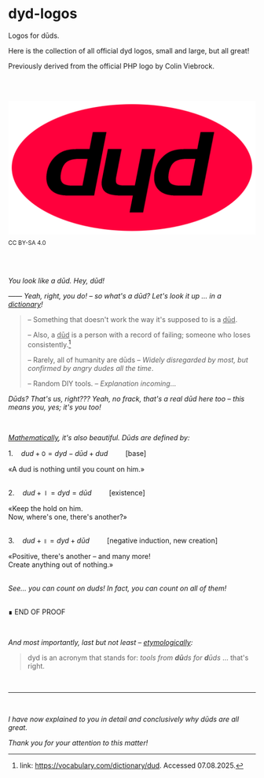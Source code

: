 # dyd-logos

Logos for dūds. 

Here is the collection of all official dyd logos, small and large, but all great!

Previously derived from the official PHP logo by Colin Viebrock. 

<br/><br/>

<img src="dyd-logo.svg"><sub>CC BY-SA 4.0</sub>

<br/><br/>


*You look like a dūd. Hey, dūd!*
<br/>

*—— Yeah, right, you do! – so what's a dūd? Let's look it up … in a <ins>dictionary</ins>!*
> – Something that doesn't work the way it's supposed to is a <ins>dūd</ins>.
>
> – Also, a <ins>dūd</ins> is a person with a record of failing; someone who loses consistently.[^1]
> 
> – Rarely, all of humanity are dūds *– Widely disregarded by most, but confirmed by angry dudes all the time*.
>
> – Random DIY tools. *– Explanation incoming…*
> 
[^1]: link: https://vocabulary.com/dictionary/dud. Accessed 07.08.2025.

*Dūds? That's us, right??? Yeah, no frack, that's a real dūd here too – this means you, yes; it's you too!*

<br/>

*<ins>Mathematically</ins>, it's also beautiful. Dūds are defined by:*


$`1.\quad dud + ꣐ = dyd - dūd + dud \qquad`$ [base]

«A dud is nothing until you count on him.»
<br/><br/>

$`2.\quad dud + ⏽ = dyd = dūd \qquad`$ [existence]

«Keep the hold on him.<br/>Now, where's one, there's another?»
<br/><br/>

$`3.\quad dud + ॥ = dyd + dūd \qquad `$ [negative induction, new creation]

«Positive, there's another – and many more!<br/>Create anything out of nothing.»
<br/><br/>


*See… you can count on duds! In fact, you can count on all of them!*

<br/>∎ END OF PROOF

<br/>

*And most importantly, last but not least – <ins>etymologically</ins>:*
> dyd is an acronym that stands for: *tools from **dū**ds for **d**ūds* … that's right.

<br/>

___

<br/>

*I have now explained to you in detail and conclusively why dūds are all great.*

*Thank you for your attention to this matter!*
